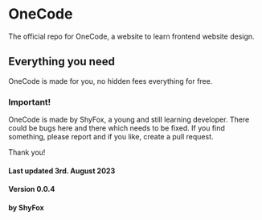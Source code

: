 # OneCode
The official repo for OneCode, a website to learn frontend website design.

## Everything you need
OneCode is made for you, no hidden fees everything for free.

### Important!

OneCode is made by ShyFox, a young and still learning developer. There could be bugs here and there which needs to be fixed.
If you find something, please report and if you like, create a pull request.

Thank you!

#### Last updated 3rd. August 2023
#### Version 0.0.4
#### by ShyFox
